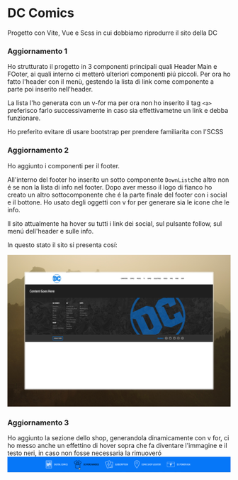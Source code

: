 # DC Comics

Progetto con Vite, Vue e Scss in cui dobbiamo riprodurre il sito della DC

### Aggiornamento 1

Ho strutturato il progetto in 3 componenti principali quali Header Main e FOoter, ai quali interno ci metterò ulteriori componenti piú piccoli.
Per ora ho fatto l'header con il menù, gestendo la lista di link come componente a parte poi inserito nell'header.

La lista l'ho generata con un v-for ma per ora non ho inserito il tag `<a>` preferisco farlo successivamente in caso sia effettivametne un link e debba funzionare.

Ho preferito evitare di usare bootstrap per prendere familiarita con l'SCSS

### Aggiornamento 2

Ho aggiunto i componenti per il footer.

All'interno del footer ho inserito un sotto componente `DownList`che altro non é se non la lista di info nel footer.
Dopo aver messo il logo di fianco ho creato un altro sottocomponente che é la parte finale del footer con i social e il bottone.
Ho usato degli oggetti con v for per generare sia le icone che le info.

Il sito attualmente ha hover su tutti i link dei social, sul pulsante follow, sul menú dell'header e sulle info.

In questo stato il sito si presenta cosí:

![Sito Versione 1](./public/img/sito-v1.jpeg)

### Aggiornamento 3

Ho aggiunto la sezione dello shop, generandola dinamicamente con v for, ci ho messo anche un effettino di hover sopra che fa diventare l'immagine e il testo neri, in caso non fosse necessaria la rimuoveró
![Hover on Shop](./public/img/sito-shop-hover.png)
